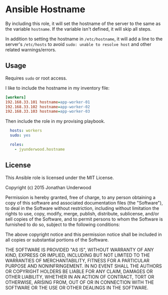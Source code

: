 # Ansible Hostname

By including this role, it will set the hostname of the server to the same as the variable `hostname`. If the variable isn't defined, it will skip all steps.

In addition to setting the hostname in `/etc/hostname`, it will add a line to the server's `/etc/hosts` to avoid `sudo: unable to resolve host` and other related warnings/errors.

## Usage

Requires `sudo` or root access.

I like to include the hostname in my inventory file:

```ini
[workers]
192.168.33.101 hostname=app-worker-01
192.168.33.102 hostname=app-worker-02
192.168.33.103 hostname=app-worker-03
```

Then include the role in my provising playbook.

```yaml
  hosts: workers
  sudo: yes

  roles:
    - jyunderwood.hostname
```

## License

This Ansible role is licensed under the MIT License.

Copyright (c) 2015 Jonathan Underwood

Permission is hereby granted, free of charge, to any person obtaining a copy
of this software and associated documentation files (the "Software"), to deal
in the Software without restriction, including without limitation the rights
to use, copy, modify, merge, publish, distribute, sublicense, and/or sell
copies of the Software, and to permit persons to whom the Software is
furnished to do so, subject to the following conditions:

The above copyright notice and this permission notice shall be included in
all copies or substantial portions of the Software.

THE SOFTWARE IS PROVIDED "AS IS", WITHOUT WARRANTY OF ANY KIND, EXPRESS OR
IMPLIED, INCLUDING BUT NOT LIMITED TO THE WARRANTIES OF MERCHANTABILITY,
FITNESS FOR A PARTICULAR PURPOSE AND NONINFRINGEMENT. IN NO EVENT SHALL THE
AUTHORS OR COPYRIGHT HOLDERS BE LIABLE FOR ANY CLAIM, DAMAGES OR OTHER
LIABILITY, WHETHER IN AN ACTION OF CONTRACT, TORT OR OTHERWISE, ARISING FROM,
OUT OF OR IN CONNECTION WITH THE SOFTWARE OR THE USE OR OTHER DEALINGS IN
THE SOFTWARE.
